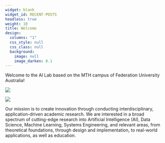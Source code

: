 ```yaml
---
widget: blank
widget_id: RECENT-POSTS
headless: true
weight: 10
title: Welcome
design:
  columns: "1"
  css_style: null
  css_class: null
  background:
    image: null
    image_darken: 0.1
---
```

Welcome to the AI Lab based on the MTH campus of Federation University Australia!

![](icon.png)

![](fed_uni_black_rgb.jpg)

Our mission is to create innovation through conducting interdisciplinary, application-driven academic research. We are interested in a broad spectrum of cutting-edge research into Artificial Intelligence (AI), Data Science, Machine Learning, Systems Engineering, and relevant areas, from theoretical foundations, through design and implementation, to real-world applications, as well as education.